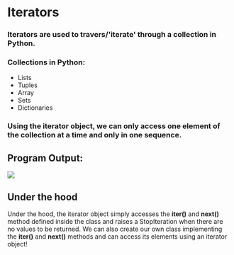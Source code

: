 # Iterators

### Iterators are used to travers/'iterate' through a collection in Python.

### Collections in Python:
* Lists
* Tuples
* Array
* Sets
* Dictionaries

### Using the iterator object, we can only access one element of the collection at a time and only in one sequence.

## Program Output:
<img src="https://user-images.githubusercontent.com/32167236/96369114-b296b880-1175-11eb-8240-f2a3c0491caf.png">

## Under the hood

Under the hood, the iterator object simply accesses the <b>__iter__()</b> and <b>__next__()</b> method defined inside the class and raises a StopIteration when there are no values to be returned.
We can also create our own class implementing the <b>__iter__()</b> and <b>__next__()</b> methods and can access its elements using an iterator object!
